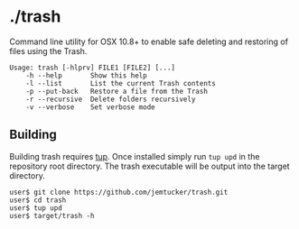 # ./trash
Command line utility for OSX 10.8+ to enable safe deleting and restoring of
files using the Trash.

```
Usage: trash [-hlprv] FILE1 [FILE2] [...]
    -h --help       Show this help
    -l --list       List the current Trash contents
    -p --put-back   Restore a file from the Trash
    -r --recursive  Delete folders recursively
    -v --verbose    Set verbose mode
```

## Building
Building trash requires [tup](http://gittup.org/tup/). Once installed simply run
 `tup upd` in the repository root directory. The trash executable will be output
 into the target directory.

 ```
 user$ git clone https://github.com/jemtucker/trash.git
 user$ cd trash
 user$ tup upd
 user$ target/trash -h
 ```
